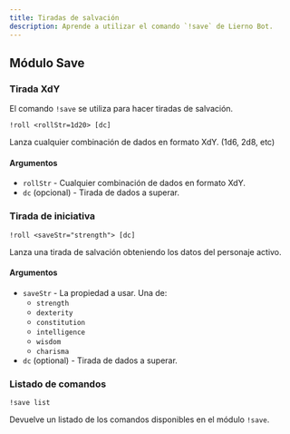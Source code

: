 ```yaml
---
title: Tiradas de salvación
description: Aprende a utilizar el comando `!save` de Lierno Bot.
---
```

## Módulo Save
### Tirada XdY
El comando `!save` se utiliza para hacer tiradas de salvación.

```
!roll <rollStr=1d20> [dc]
```
Lanza cualquier combinación de dados en formato XdY. (1d6, 2d8, etc)

#### Argumentos
* `rollStr` - Cualquier combinación de dados en formato XdY.
* `dc` (opcional) - Tirada de dados a superar.

### Tirada de iniciativa
```
!roll <saveStr="strength"> [dc]
```
Lanza una tirada de salvación obteniendo los datos del personaje activo.
#### Argumentos
* `saveStr` - La propiedad a usar. Una de:
    * `strength`
    * `dexterity`
    * `constitution`
    * `intelligence`
    * `wisdom`
    * `charisma`
* `dc` (optional) - Tirada de dados a superar.


### Listado de comandos
```
!save list
```
Devuelve un listado de los comandos disponibles en el módulo `!save`.